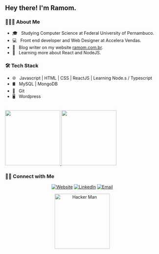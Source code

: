 <h2> Hey there! I'm Ramom.</h2>

<h3> 👨🏻‍💻 About Me </h3>

- 🎓 &nbsp; Studying Computer Science at Federal University of Pernambuco.
- 💻 &nbsp; Front end developer and Web Designer at Accelera Vendas.
- 📘 &nbsp; Blog writer on my website <a href="ramom.com.br">ramom.com.br</a>.
- 📘 &nbsp; Learning more about React and NodeJS.


<h3>🛠 Tech Stack</h3>

- 🌐 &nbsp; Javascript | HTML | CSS | ReactJS | Learning Node.s / Typescript
- 🛢 &nbsp; MySQL | MongoDB 
- 🔧 &nbsp; Git
- 🖥 &nbsp; Wordpress

<br/>

<a href="https://github.com/Ramomjcs">
  <img height="180em" src="https://github-readme-stats.vercel.app/api?username=Ramomjcs&theme=merko&show_icons=true" />
  <img height="180em" src="https://github-readme-stats.vercel.app/api/top-langs/?username=Ramomjcs&theme=merko&layout=compact" />
</a>

<h3> 🤝🏻 Connect with Me </h3>

<p align="center">
<a href="https://ramom.com.br/eu"><img alt="Website" src="https://img.shields.io/badge/Website-ramom.com.br-black?style=flat-square&logo=google-chrome"></a>
<a href="https://www.linkedin.com/in/ramom-santos-738078174/"><img alt="LinkedIn" src="https://img.shields.io/badge/LinkedIn-Ramom%20Santos%20-black?style=flat-square&logo=linkedin"></a>
<a href="mailto:contato@ramom.com.br"><img alt="Email" src="https://img.shields.io/badge/Email-contato@ramom.com.br-black?style=flat-square&logo=gmail"></a>
</p>

<p align="center">
<img height="180em" src="https://media.giphy.com/media/PiQejEf31116URju4V/giphy.gif" alt="Hacker Man" />
</p>
